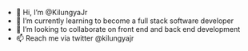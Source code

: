 - 👋 Hi, I’m @KilungyaJr
- 🌱 I’m currently learning to become a full stack software developer
- 💞️ I’m looking to collaborate on front end and back end development
- 📫 Reach me via twitter @kilungyajr

<!---
KilungyaJr/KilungyaJr is a ✨ special ✨ repository because its `README.md` (this file) appears on your GitHub profile.
You can click the Preview link to take a look at your changes.
--->
